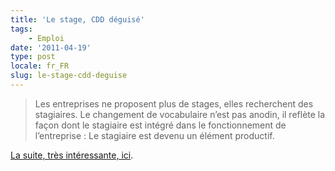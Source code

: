 ```yaml
---
title: 'Le stage, CDD déguisé'
tags:
    - Emploi
date: '2011-04-19'
type: post
locale: fr_FR
slug: le-stage-cdd-deguise
---
```


> Les entreprises ne proposent plus de stages, elles recherchent des stagiaires. Le changement de vocabulaire n’est pas anodin, il reflète la façon dont le stagiaire est intégré dans le fonctionnement de l’entreprise&nbsp;: Le stagiaire est devenu un élément productif.

[La suite, très intéressante, ici](https://n.survol.fr/n/petit-stage-entre-amis ("Petit stage entre amis" sur le blog d'Eric Daspet)).
